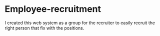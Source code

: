 # Employee-recruitment
I created this web system as a group for the recruiter to easily recruit the right person that fix with the positions. 

